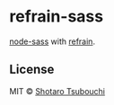 # refrain-sass

[node-sass] with [refrain].



## License

MIT © [Shotaro Tsubouchi](https://github.com/shootaroo)


[refrain]:https://github.com/shootaroo/refrain
[node-sass]:https://github.com/sass/node-sass
